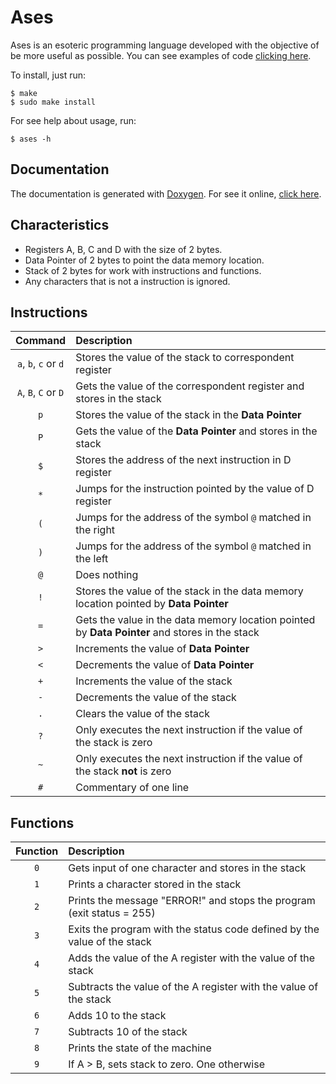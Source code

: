 # Ases
Ases is an esoteric programming language developed with the objective of be
more useful as possible. You can see examples of code [clicking here](https://github.com/Silva97/Ases/tree/master/examples).

To install, just run:
```
$ make
$ sudo make install
```

For see help about usage, run:
```
$ ases -h
```

## Documentation
The documentation is generated with [Doxygen](http://www.doxygen.nl/). For see it online, [click here](https://silva97.github.io/Ases/html/index.html).

## Characteristics
* Registers A, B, C and D with the size of 2 bytes.
* Data Pointer of 2 bytes to point the data memory location.
* Stack of 2 bytes for work with instructions and functions.
* Any characters that is not a instruction is ignored.

## Instructions
|        Command       | Description                                                                                    |
|         :---:        | :---                                                                                           |
| `a`, `b`, `c` or `d` | Stores the value of the stack to correspondent register                                        |
| `A`, `B`, `C` or `D` | Gets the value of the correspondent register and stores in the stack                           |
|         `p`          | Stores the value of the stack in the **Data Pointer**                                          |
|         `P`          | Gets the value of the **Data Pointer** and stores in the stack                                 |
|         `$`          | Stores the address of the next instruction in D register                                       |
|         `*`          | Jumps for the instruction pointed by the value of D register                                   |
|         `(`          | Jumps for the address of the symbol `@` matched in the right                                   |
|         `)`          | Jumps for the address of the symbol `@` matched in the left                                    |
|         `@`          | Does nothing                                                                                   |
|         `!`          | Stores the value of the stack in the data memory location pointed by **Data Pointer**          |
|         `=`          | Gets the value in the data memory location pointed by **Data Pointer** and stores in the stack |
|         `>`          | Increments the value of **Data Pointer**                                                       |
|         `<`          | Decrements the value of **Data Pointer**                                                       |
|         `+`          | Increments the value of the stack                                                              |
|         `-`          | Decrements the value of the stack                                                              |
|         `.`          | Clears the value of the stack                                                                  |
|         `?`          | Only executes the next instruction if the value of the stack is zero                           |
|         `~`          | Only executes the next instruction if the value of the stack **not** is zero                   |
|         `#`          | Commentary of one line                                                                         |

## Functions
| Function | Description                                                                    |
|  :---:   | :---                                                                           |
|   `0`    | Gets input of one character and stores in the stack                            |
|   `1`    | Prints a character stored in the stack                                         |
|   `2`    | Prints the message "ERROR!" and stops the program (exit status = 255)          |
|   `3`    | Exits the program with the status code defined by the value of the stack       |
|   `4`    | Adds the value of the A register with the value of the stack                   |
|   `5`    | Subtracts the value of the A register with the value of the stack              |
|   `6`    | Adds 10 to the stack                                                           |
|   `7`    | Subtracts 10 of the stack                                                      |
|   `8`    | Prints the state of the machine                                                |
|   `9`    | If A > B, sets stack to zero. One otherwise                                    |
